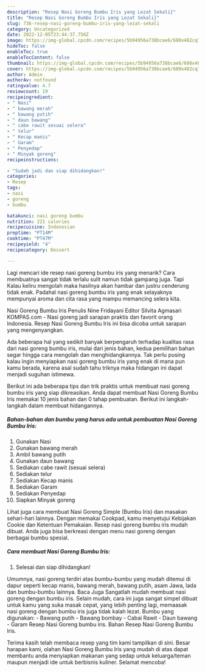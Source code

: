 ```yaml
---
description: "Resep Nasi Goreng Bumbu Iris yang Lezat Sekali}"
title: "Resep Nasi Goreng Bumbu Iris yang Lezat Sekali}"
slug: 736-resep-nasi-goreng-bumbu-iris-yang-lezat-sekali
category: Uncategorized
date: 2022-12-05T23:44:37.756Z
image: https://img-global.cpcdn.com/recipes/5b94956a738bcae6/680x482cq70/nasi-goreng-bumbu-iris-foto-resep-utama.jpg
hideToc: false
enableToc: true
enableTocContent: false
thumbnail: https://img-global.cpcdn.com/recipes/5b94956a738bcae6/680x482cq70/nasi-goreng-bumbu-iris-foto-resep-utama.jpg
cover: https://img-global.cpcdn.com/recipes/5b94956a738bcae6/680x482cq70/nasi-goreng-bumbu-iris-foto-resep-utama.jpg
author: Admin
authorAv: notfound
ratingvalue: 4.7
reviewcount: 19
recipeingredient:
- " Nasi"
- " bawang merah"
- " bawang putih"
- " daun bawang"
- " cabe rawit sesuai selera"
- " telur"
- " Kecap manis"
- " Garam"
- " Penyedap"
- " Minyak goreng"
recipeinstructions:

- "Sudah jadi dan siap dihidangkan!"
categories:
- Resep
tags:
- nasi
- goreng
- bumbu

katakunci: nasi goreng bumbu 
nutrition: 221 calories
recipecuisine: Indonesian
preptime: "PT14M"
cooktime: "PT47M"
recipeyield: "4"
recipecategory: Dessert

---
```



Lagi mencari ide resep nasi goreng bumbu iris yang menarik? Cara membuatnya sangat tidak terlalu sulit namun tidak gampang juga. Tapi Kalau keliru mengolah maka hasilnya akan hambar dan justru cenderung tidak enak. Padahal nasi goreng bumbu iris yang enak selayaknya mempunyai aroma dan cita rasa yang mampu memancing selera kita.


Nasi Goreng Bumbu Iris Penulis Nine Fridayani Editor Silvita Agmasari KOMPAS.com - Nasi goreng jadi sarapan praktis dan favorit orang Indonesia. Resep Nasi Goreng Bumbu Iris ini bisa dicoba untuk sarapan yang mengenyangkan.

Ada beberapa hal yang sedikit banyak berpengaruh terhadap kualitas rasa dari nasi goreng bumbu iris, mulai dari jenis bahan, kedua pemilihan bahan segar hingga cara mengolah dan menghidangkannya. Tak perlu pusing kalau ingin menyiapkan nasi goreng bumbu iris yang enak di mana pun kamu berada, karena asal sudah tahu triknya maka hidangan ini dapat menjadi suguhan istimewa.


Berikut ini ada beberapa tips dan trik praktis untuk membuat nasi goreng bumbu iris yang siap dikreasikan. Anda dapat membuat Nasi Goreng Bumbu Iris memakai 10 jenis bahan dan 0 tahap pembuatan. Berikut ini langkah-langkah dalam membuat hidangannya.

<!--inarticleads1-->

##### Bahan-bahan dan bumbu yang harus ada untuk pembuatan Nasi Goreng Bumbu Iris:

1. Gunakan  Nasi
1. Gunakan  bawang merah
1. Ambil  bawang putih
1. Gunakan  daun bawang
1. Sediakan  cabe rawit (sesuai selera)
1. Sediakan  telur
1. Sediakan  Kecap manis
1. Sediakan  Garam
1. Sediakan  Penyedap
1. Siapkan  Minyak goreng


Lihat juga cara membuat Nasi Goreng Simple (Bumbu Iris) dan masakan sehari-hari lainnya. Dengan memakai Cookpad, kamu menyetujui Kebijakan Cookie dan Ketentuan Pemakaian. Resep nasi goreng bumbu iris mudah dibuat. Anda juga bisa berkreasi dengan menu nasi goreng dengan berbagai bumbu spesial. 

<!--inarticleads2-->

##### Cara membuat Nasi Goreng Bumbu Iris:


1. Selesai dan siap dihidangkan!

Umumnya, nasi goreng terdiri atas bumbu-bumbu yang mudah ditemui di dapur seperti kecap manis, bawang merah, bawang putih, asam Jawa, lada dan bumbu-bumbu lainnya. Baca Juga Sangatlah mudah membuat nasi goreng dengan bumbu iris. Selain mudah, cara ini juga sangat simpel dibuat untuk kamu yang suka masak cepat, yang lebih penting lagi, memaasak nasi goreng dengan bumbu iris juga tidak kalah lezat. Bumbu yang digunakan: - Bawang putih - Bawang bombay - Cabai Rawit - Daun bawang - Garam Resep Nasi Goreng bumbu iris. Bahan Resep Nasi Goreng Bumbu Iris. 

Terima kasih telah membaca resep yang tim kami tampilkan di sini. Besar harapan kami, olahan Nasi Goreng Bumbu Iris yang mudah di atas dapat membantu anda menyiapkan makanan yang sedap untuk keluarga/teman maupun menjadi ide untuk berbisnis kuliner. Selamat mencoba!
